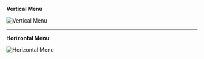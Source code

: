 __Vertical Menu__

![Vertical Menu](https://github.com/bikkuri/BEM/blob/master/nav/menu/preview/menu-vertical.png?raw=true)

- - -

__Horizontal Menu__

![Horizontal Menu](https://github.com/bikkuri/BEM/blob/master/nav/menu/preview/menu-horizontal.png?raw=true)
